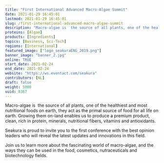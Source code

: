 ```yaml
---
title: "First International Advanced Macro-Algae Summit"
date: 2021-01-29 16:45:01
lastmod: 2021-01-29 16:45:01
slug: /first-international-advanced-macro-algae-summit
description: "Macro-algae is  the source of all plants, one of the healthiest and most nutritional foods on earth, they act as the primal source of food for all life on earth. Growing them on-land enables us to produce a premium product, clean, rich in protein, minerals, nutritional fibers, vitamins and antioxidants.Seakura is proud to invite you to the first conference with the best opinion leaders who will reveal the latest updates and innovations in this field. "
proteins: [Algae]
products: [Ingredients]
topics: [Business, Sci-Tech]
regions: [International]
featured_image: ["logo_seakuraENG_2019.png"]
banner_image: "banner_2.jpg"
online: TRUE
start_date: 2021-02-24
end_date: 2021-02-24
website: "https://ws.eventact.com/seakura"
contributors: [NL]
draft: false
weight: 5000
uuid: 8367
---
```

<p>Macro-algae is  the source of all plants, one of the healthiest and most nutritional foods on earth, they act as the primal source of food for all life on earth. Growing them on-land enables us to produce a premium product, clean, rich in protein, minerals, nutritional fibers, vitamins and antioxidants.</p>
<p>Seakura is proud to invite you to the first conference with the best opinion leaders who will reveal the latest updates and innovations in this field. </p>
<p>Join us to learn more about the fascinating world of macro-algae, and the ways they can be used in the food, cosmetics, nutraceuticals and biotechnology fields.</p>
